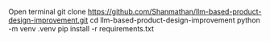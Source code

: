 Open terminal
git clone https://github.com/Shanmathan/llm-based-product-design-improvement.git
cd llm-based-product-design-improvement
python -m venv .venv
pip install -r requirements.txt
